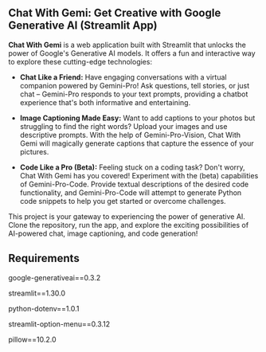 ## Chat With Gemi: Get Creative with Google Generative AI (Streamlit App)

**Chat With Gemi** is a web application built with Streamlit that unlocks the power of Google's Generative AI models. It offers a fun and interactive way to explore these cutting-edge technologies:

* **Chat Like a Friend:** Have engaging conversations with a virtual companion powered by Gemini-Pro! Ask questions, tell stories, or just chat – Gemini-Pro responds to your text prompts, providing a chatbot experience that's both informative and entertaining.

* **Image Captioning Made Easy:** Want to add captions to your photos but struggling to find the right words? Upload your images and use descriptive prompts. With the help of Gemini-Pro-Vision, Chat With Gemi will magically generate captions that capture the essence of your pictures.

* **Code Like a Pro (Beta):** Feeling stuck on a coding task? Don't worry, Chat With Gemi has you covered! Experiment with the (beta) capabilities of Gemini-Pro-Code.  Provide textual descriptions of the desired code functionality, and Gemini-Pro-Code will attempt to generate Python code snippets to help you get started or overcome challenges.

This project is your gateway to experiencing the power of generative AI. Clone the repository, run the app, and explore the exciting possibilities of AI-powered chat, image captioning, and code generation!

## Requirements
google-generativeai==0.3.2

streamlit==1.30.0

python-dotenv==1.0.1

streamlit-option-menu==0.3.12

pillow==10.2.0

